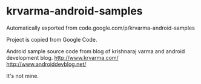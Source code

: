 # krvarma-android-samples
Automatically exported from code.google.com/p/krvarma-android-samples



Project is copied from Google Code. 

Android sample source code from blog of krishnaraj varma and android development blog.
http://www.krvarma.com/
http://www.androiddevblog.net/


It's not mine.
